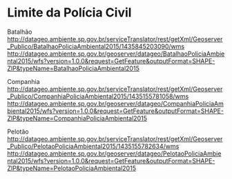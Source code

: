 # Limite da Polícia Civil

Batalhão
http://datageo.ambiente.sp.gov.br/serviceTranslator/rest/getXml/Geoserver_Publico/BatalhaoPoliciaAmbiental2015/1435845203090/wms
http://datageo.ambiente.sp.gov.br/geoserver/datageo/BatalhaoPoliciaAmbiental2015/wfs?version=1.0.0&request=GetFeature&outputFormat=SHAPE-ZIP&typeName=BatalhaoPoliciaAmbiental2015

Companhia
http://datageo.ambiente.sp.gov.br/serviceTranslator/rest/getXml/Geoserver_Publico/CompanhiaPoliciaAmbiental2015/1435155781058/wms
http://datageo.ambiente.sp.gov.br/geoserver/datageo/CompanhiaPoliciaAmbiental2015/wfs?version=1.0.0&request=GetFeature&outputFormat=SHAPE-ZIP&typeName=CompanhiaPoliciaAmbiental2015

Pelotão
http://datageo.ambiente.sp.gov.br/serviceTranslator/rest/getXml/Geoserver_Publico/PelotaoPoliciaAmbiental2015/1435155782634/wms
http://datageo.ambiente.sp.gov.br/geoserver/datageo/PelotaoPoliciaAmbiental2015/wfs?version=1.0.0&request=GetFeature&outputFormat=SHAPE-ZIP&typeName=PelotaoPoliciaAmbiental2015
